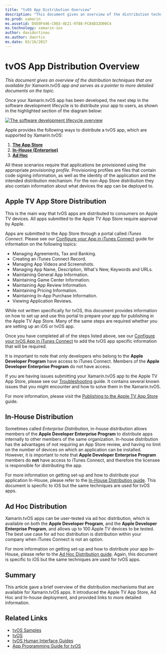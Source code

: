 ```yaml
---
title: "tvOS App Distribution Overview"
description: "This document gives an overview of the distribution techniques that are available for Xamarin.tvOS app and serves as a pointer to more detailed documents on the topic."
ms.prod: xamarin
ms.assetid: D5E0F446-C083-4E21-9788-FC84D32D00C4
ms.technology: xamarin-ios
author: davidortinau
ms.author: daortin
ms.date: 03/16/2017
---
```


# tvOS App Distribution Overview

_This document gives an overview of the distribution techniques that are available for Xamarin.tvOS app and serves as a pointer to more detailed documents on the topic._

Once your Xamarin.tvOS app has been developed, the next step in the software development lifecycle is to distribute your app to users, as shown in the highlighted section of the diagram below:

[![The software development lifecycle overview](images/publishingdiagram.png)](images/publishingdiagram.png#lightbox)

Apple provides the following ways to distribute a tvOS app, which are supported by Xamarin.tvOS:

1. [**The App Store**](#Apple-TV-App-Store-Distribution)
2. [**In-House (Enterprise)**](#In-House-Distribution)
3. [**Ad Hoc**](#Ad_Hoc_Distribution)

All these scenarios require that applications be provisioned using the appropriate *provisioning profile*. Provisioning profiles are files that contain code signing information, as well as the identity of the application and the intended distribution mechanism. For the non-App Store distribution they also contain information about what devices the app can be deployed to.

<a name="Apple-TV-App-Store-Distribution" />

## Apple TV App Store Distribution

This is the main way that tvOS apps are distributed to consumers on Apple TV devices. All apps submitted to the Apple TV App Store require approval by Apple.

Apps are submitted to the App Store through a portal called *iTunes Connect*. Please see our [Configure your App in iTunes Connect](~/ios/deploy-test/app-distribution/app-store-distribution/itunesconnect.md) guide for information on the following topics:

- Managing Agreements, Tax and Banking.
- Creating an iTunes Connect Record.
- Managing App Videos and Screenshots.
- Managing App Name, Description, What's New, Keywords and URLs.
- Maintaining General App Information.
- Maintaining Game Center Information.
- Maintaining App Review Information.
- Maintaining Pricing Information.
- Maintaining In-App Purchase Information.
- Viewing Application Reviews.

While not written specifically for tvOS, this document provides information on how to set up and use this portal to prepare your app for publishing in the Apple TV App Store. Many of the same steps are required whether you are setting up an iOS or tvOS app.

Once you have completed all of the steps listed above, see our [Configure your tvOS App in iTunes Connect](~/ios/tvos/deploy-test/app-distribution/itunes-connect.md) to add the tvOS app specific information that will be required.

It is important to note that only developers who belong to the **Apple Developer Program** have access to iTunes Connect. Members of the **Apple Developer Enterprise Program** do not have access.

If you are having issues submitting your Xamarin.tvOS app to the Apple TV App Store, please see our [Troubleshooting](~/ios/tvos/troubleshooting.md) guide. It contains several known issues that you might encounter and how to solve them in the Xamarin.tvOS.

For more information, please visit the [Publishing to the Apple TV App Store](~/ios/tvos/deploy-test/app-distribution/app-store-publishing.md) guide.

<a name="In-House-Distribution" />

## In-House Distribution

Sometimes called *Enterprise Distribution*, in-house distribution allows members of the **Apple Developer Enterprise Program** to distribute apps internally to other members of the same organization. In-house distribution has the advantages of not requiring an App Store review, and having no limit on the number of devices on which an application can be installed. However, it is important to note that **Apple Developer Enterprise Program** members do **not** have access to iTunes Connect, and therefore the licensee is responsible for distributing the app.

For more information on getting set-up and how to distribute your application In-House, please refer to the [In-House Distribution guide](~/ios/deploy-test/app-distribution/in-house-distribution.md). This document is specific to iOS but the same techniques are used for tvOS apps.

<a name="Ad_Hoc_Distribution"/>

## Ad Hoc Distribution

Xamarin.tvOS apps can be user-tested via ad hoc distribution, which is available on both the **Apple Developer Program**, and the **Apple Developer Enterprise Program**, and allows up to 100 Apple TV devices to be tested. The best use case for ad hoc distribution is distribution within your company when iTunes Connect is not an option.

For more information on getting set-up and how to distribute your app In-House, please refer to the [Ad Hoc Distribution guide](~/ios/deploy-test/app-distribution/ad-hoc-distribution.md). Again, this document is specific to iOS but the same techniques are used for tvOS apps.

<a name="Summary" />

## Summary

This article gave a brief overview of the distribution mechanisms that are available for Xamarin.tvOS apps. It introduced the Apple TV App Store, Ad Hoc and In-house deployment, and provided links to more detailed information.

## Related Links

- [tvOS Samples](https://docs.microsoft.com/samples/browse/?products=xamarin&term=Xamarin.iOS+tvOS)
- [tvOS](https://developer.apple.com/tvos/)
- [tvOS Human Interface Guides](https://developer.apple.com/tvos/human-interface-guidelines/)
- [App Programming Guide for tvOS](https://developer.apple.com/library/prerelease/tvos/documentation/General/Conceptual/AppleTV_PG/)
